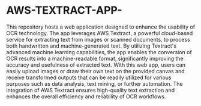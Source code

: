 # AWS-TEXTRACT-APP-

This repository hosts a web application designed to enhance the usability of OCR technology. The app leverages AWS Textract, a powerful cloud-based service for extracting text from images or scanned documents, to process both handwritten and machine-generated text. By utilizing Textract's advanced machine learning capabilities, the app enables the conversion of OCR results into a machine-readable format, significantly improving the accuracy and usefulness of extracted text. With this web app, users can easily upload images or draw their own text on the provided canvas and receive transformed outputs that can be readily utilized for various purposes such as data analysis, text mining, or further automation. The integration of AWS Textract ensures high-quality text extraction and enhances the overall efficiency and reliability of OCR workflows.
